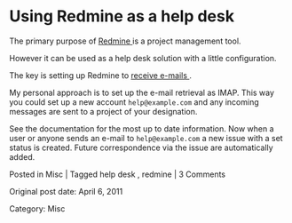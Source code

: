 # Using Redmine as a help desk

The primary purpose of [ Redmine ](http://www.redmine.org) is a project
management tool.

However it can be used as a help desk solution with a little configuration.

The key is setting up Redmine to [ receive e-mails
](http://www.redmine.org/projects/redmine/wiki/RedmineReceivingEmails) .

My personal approach is to set up the e-mail retrieval as IMAP. This way you
could set up a new account ` help@example.com ` and any incoming messages are
sent to a project of your designation.

See the documentation for the most up to date information. Now when a user or
anyone sends an e-mail to ` help@example.com ` a new issue with a set status
is created. Future correspondence via the issue are automatically added.

Posted in Misc | Tagged help desk , redmine | 3 Comments 


Original post date: April 6, 2011

Category: Misc